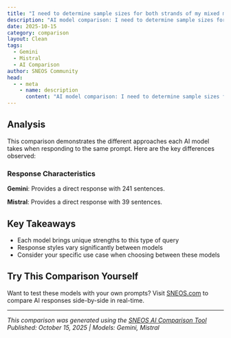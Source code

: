 ```yaml
---
title: "I need to determine sample sizes for both strands of my mixed methods study. Help me: 1) Calculate quantitative sample size using power analysis for intended statistics"
description: "AI model comparison: I need to determine sample sizes for both strands of my mixed methods study. Help me: 1) Calculate q..."
date: 2025-10-15
category: comparison
layout: Clean
tags:
  - Gemini
  - Mistral
  - AI Comparison
author: SNEOS Community
head:
  - - meta
    - name: description
      content: "AI model comparison: I need to determine sample sizes for both strands of my mixed methods study. Help me: 1) Calculate quantitative sample s..."
---
```


<ChatComparison
  title="I need to determine sample sizes for both strands of my mixed methods study. Help me: 1) Calculate quantitative sample size using power analysis for intended statistics"
  prompt="I need to determine sample sizes for both strands of my mixed methods study. Help me: 1) Calculate quantitative sample size using power analysis for intended statistics"
  :responses='{"Gemini": "This is an excellent and common challenge in mixed methods research! Determining sample sizes for both quantitative rigor and qualitative depth requires different approaches.\n\nLet\u0027s break down each strand:\n\n---\n\n## Part 1: Quantitative Sample Size using Power Analysis\n\nPower analysis is the gold standard for determining the minimum sample size needed for a quantitative study to detect a statistically significant effect, if one truly exists, with a specified probability.\n\nTo help you calculate this, I need more information about your specific quantitative research questions and planned statistical analyses. However, I can give you a step-by-step guide and examples.\n\n### Key Components of a Power Analysis:\n\n1.  **Alpha ($\\alpha$): Significance Level**\n    *   This is the probability of making a Type I error (false positive \u2013 rejecting a true null hypothesis).\n    *   Commonly set at **0.05** (meaning a 5% chance of a false positive).\n\n2.  **Power (1 - $\\beta$): Statistical Power**\n    *   This is the probability of correctly rejecting a false null hypothesis (i.e., detecting an effect when there is one).\n    *   Commonly set at **0.80** (meaning an 80% chance of detecting an effect if it exists). Higher power (e.g., 0.90) requires larger samples.\n\n3.  **Effect Size (ES): Magnitude of the Effect**\n    *   This is the most crucial and often trickiest component to estimate. It describes the strength or magnitude of the relationship between variables or the difference between groups.\n    *   Effect sizes vary depending on the statistical test (e.g., Cohen\u0027s d for t-tests, Pearson\u0027s r for correlations, f or $\\eta^2$ for ANOVA, etc.).\n    *   **How to estimate Effect Size:**\n        *   **Literature Review:** Look for similar studies and their reported effect sizes. This is the best method.\n        *   **Pilot Study:** Conduct a small preliminary study to estimate the effect size.\n        *   **Theoretical/Clinical Significance:** What is the smallest effect size that would be practically meaningful or clinically relevant in your field?\n        *   **Cohen\u0027s Conventions (as a last resort):** Jacob Cohen provided general guidelines for \u0022small,\u0022 \u0022medium,\u0022 and \u0022large\u0022 effect sizes for various tests. Use these cautiously, as what\u0027s \u0022small\u0022 in one field might be \u0022large\u0022 in another.\n            *   **Small:** An effect barely detectable or considered trivial.\n            *   **Medium:** An effect that is typically noticeable to the naked eye.\n            *   **Large:** An effect that is strikingly obvious.\n\n4.  **Intended Statistical Test:**\n    *   The type of statistical analysis you plan to use (e.g., t-test, ANOVA, regression, chi-square, correlation) directly impacts the power calculation. Each test has specific formulas for power.\n\n### Tools for Power Analysis:\n\n*   **G*Power (Free Software):** Highly recommended and widely used. Download it for Windows or Mac: [http://www.gpower.hhu.de/](http://www.gpower.hhu.de/)\n*   **R Packages:** \u0060pwr\u0060 package.\n*   **Online Calculators:** Many exist, but ensure they are reputable and specify their underlying assumptions.\n*   **Commercial Software:** SAS, SPSS (with specific modules), Stata, etc.\n\n### Step-by-Step Guide Using G*Power (General Example)\n\nLet\u0027s assume you\u0027re using G*Power.\n\n1.  **Open G*Power.**\n2.  **Select \u0022Test family\u0022:** This depends on your broad type of analysis (e.g., t-tests, F-tests, Chi-square, Z-tests, Exact).\n3.  **Select \u0022Statistical test\u0022:** Choose the specific test (e.g., \u0022Means: Difference between two independent means (t-test),\u0022 \u0022ANOVA: Fixed effects, omnibus, one-way,\u0022 \u0022Linear multiple regression: Fixed model, R\u00B2 deviation from zero\u0022).\n4.  **Select \u0022Type of Power Analysis\u0022:** Usually \u0022A priori: Compute required sample size - given $\\alpha$, power, and effect size.\u0022\n5.  **Enter Parameters:**\n    *   **\u0022Effect size d\u0022 (or f, r, $\\eta^2$ depending on test):** Enter your estimated effect size. This is the critical input!\n    *   **\u0022$\\alpha$ err prob\u0022:** Enter 0.05.\n    *   **\u0022Power (1-$\\beta$ err prob)\u0022:** Enter 0.80.\n    *   **Other specific parameters:**\n        *   For t-tests: \u0022Allocation ratio N2/N1\u0022 (usually 1 if groups are equal).\n        *   For ANOVA: \u0022Number of groups,\u0022 \u0022Number of predictors.\u0022\n        *   For Regression: \u0022Number of predictors.\u0022\n6.  **Click \u0022Calculate\u0022** and then \u0022Calculate and transfer to main window\u0022 if applicable.\n7.  **Interpret the Output:** G*Power will provide the \u0022Total sample size\u0022 (N).\n\n---\n\n### **To help me calculate for *your* study, please provide the following for your quantitative strand:**\n\n1.  **What is your primary quantitative research question?**\n    *   *Example: \u0022Is there a significant difference in job satisfaction scores between employees who receive flexible work arrangements and those who do not?\u0022*\n    *   *Example: \u0022What is the relationship between hours spent studying and exam performance?\u0022*\n    *   *Example: \u0022Do different teaching methods (Method A, Method B, Method C) lead to different student achievement scores?\u0022*\n\n2.  **What are your key variables (independent and dependent)?**\n    *   *Example: Independent Variable = Flexible Work (yes/no), Dependent Variable = Job Satisfaction (continuous scale).*\n\n3.  **What specific statistical test(s) do you intend to use to answer that question?**\n    *   *Example: Independent Samples t-test*\n    *   *Example: Pearson Correlation*\n    *   *Example: One-way ANOVA*\n    *   *Example: Multiple Linear Regression*\n    *   *Example: Chi-square test of independence*\n\n4.  **What is your best estimate of the effect size you expect or would be meaningful to detect?**\n    *   This is the most crucial piece of information.\n    *   Can you cite an effect size (e.g., Cohen\u0027s d = 0.5, r = 0.3, f = 0.2, $\\eta^2$ = 0.06) from similar studies?\n    *   If not, would you consider a \u0022small,\u0022 \u0022medium,\u0022 or \u0022large\u0022 effect size based on Cohen\u0027s conventions, and for which test?\n        *   **For t-tests (Cohen\u0027s d):** Small = 0.2, Medium = 0.5, Large = 0.8\n        *   **For ANOVA (Cohen\u0027s f):** Small = 0.1, Medium = 0.25, Large = 0.4\n        *   **For Correlation (Pearson\u0027s r):** Small = 0.1, Medium = 0.3, Large = 0.5\n        *   **For Regression (f\u00B2):** Small = 0.02, Medium = 0.15, Large = 0.35\n\n5.  **Are there multiple groups? If so, how many, and how will participants be allocated?**\n\n---\n\n### Quantitative Sample Size Examples (using common scenarios)\n\n**Scenario 1: Comparing Two Independent Groups (e.g., Treatment vs. Control)**\n\n*   **Research Question:** Is there a difference in post-test scores between a group receiving a new intervention and a control group?\n*   **Statistical Test:** Independent Samples t-test\n*   **Assumptions:** $\\alpha = 0.05$, Power = 0.80, Equal group sizes.\n*   **Effect Size:** Let\u0027s assume you want to detect a **medium effect size (Cohen\u0027s d = 0.5)** based on previous literature.\n*   **G*Power Input:**\n    *   Test family: t-tests\n    *   Statistical test: Means: Difference between two independent means (two groups)\n    *   Type of Power Analysis: A priori\n    *   Effect size d: 0.5\n    *   $\\alpha$ err prob: 0.05\n    *   Power (1-$\\beta$ err prob): 0.80\n    *   Allocation ratio N2/N1: 1\n*   **Result (G*Power):** Total Sample Size = **128** (64 per group)\n\n**Scenario 2: Comparing Three or More Independent Groups (e.g., Multiple Interventions)**\n\n*   **Research Question:** Do three different teaching methods (A, B, C) result in different student achievement scores?\n*   **Statistical Test:** One-way ANOVA\n*   **Assumptions:** $\\alpha = 0.05$, Power = 0.80, 3 equal groups.\n*   **Effect Size:** Let\u0027s assume you want to detect a **medium effect size (Cohen\u0027s f = 0.25)**.\n*   **G*Power Input:**\n    *   Test family: F tests\n    *   Statistical test: ANOVA: Fixed effects, omnibus, one-way\n    *   Type of Power Analysis: A priori\n    *   Effect size f: 0.25\n    *   $\\alpha$ err prob: 0.05\n    *   Power (1-$\\beta$ err prob): 0.80\n    *   Number of groups: 3\n*   **Result (G*Power):** Total Sample Size = **159** (53 per group)\n\n**Scenario 3: Linear Regression with Multiple Predictors**\n\n*   **Research Question:** How much variance in job performance is explained by experience, education level, and personality trait X?\n*   **Statistical Test:** Multiple Linear Regression (testing R\u00B2 deviation from zero)\n*   **Assumptions:** $\\alpha = 0.05$, Power = 0.80, 3 predictors.\n*   **Effect Size:** You want to detect a **medium effect size (f\u00B2 = 0.15)**, which corresponds to a change in R\u00B2 of 0.15 (meaning 15% of variance explained).\n*   **G*Power Input:**\n    *   Test family: F tests\n    *   Statistical test: Linear multiple regression: Fixed model, R\u00B2 deviation from zero\n    *   Type of Power Analysis: A priori\n    *   Effect size f\u00B2: 0.15\n    *   $\\alpha$ err prob: 0.05\n    *   Power (1-$\\beta$ err prob): 0.80\n    *   Number of predictors: 3\n*   **Result (G*Power):** Total Sample Size = **68**\n\n---\n\n## Part 2: Qualitative Sample Size\n\nQualitative sample size determination is fundamentally different from quantitative. It\u0027s not about statistical power or generalizability to a larger population in the same way. Instead, it\u0027s about achieving **saturation** or **information power**.\n\n### Key Principles for Qualitative Sample Size:\n\n1.  **Saturation:**\n    *   The point at which no new themes, categories, or insights emerge from additional data collection. You keep interviewing/collecting data until you hear the same things repeatedly, and new data offers diminishing returns.\n    *   This is often determined iteratively during data collection and analysis. You might start with a smaller sample and add participants until saturation is reached.\n\n2.  **Information Power (Malterud et al., 2016):**\n    *   This concept suggests that the more information a sample holds, the fewer participants are needed. Factors that increase information power:\n        *   **Broader Study Aim:** Less specific, need more participants.\n        *   **Specific Study Aim:** More focused, can use fewer participants.\n        *   **Dense Sample Specificity:** Participants are very relevant to the research question (e.g., all have a rare experience).\n        *   **Strong Theoretical Foundation:** Using an established theory to guide the study.\n        *   **High Quality of Dialogue/Data:** Rich, detailed interviews.\n        *   **Detailed Analysis Strategy:** In-depth, thematic analysis.\n\n### Factors Influencing Qualitative Sample Size:\n\n1.  **Methodology:**\n    *   **Phenomenology:** Often smaller (5-25) to deeply explore lived experiences.\n    *   **Grounded Theory:** Larger (20-30\u002B) to develop a robust theory, requiring continuous comparison and saturation.\n    *   **Ethnography:** Often fewer formal interviews, but prolonged engagement and observation with a community.\n    *   **Case Study:** Can be a single case or a few cases, but each case is deeply explored.\n\n2.  **Scope of the Study:**\n    *   A very narrow, focused question with a homogeneous group will require fewer participants than a broad, exploratory question with diverse participants.\n\n3.  **Nature of the Topic:**\n    *   Sensitive or complex topics might require fewer participants but deeper engagement, as participants might provide rich data quickly.\n\n4.  **Diversity/Homogeneity of Participants:**\n    *   If you\u0027re studying a very specific, homogeneous group, you might reach saturation with fewer participants.\n    *   If your aim is to capture a wide range of perspectives from a diverse group, you\u0027ll need more.\n\n5.  **Data Collection Method:**\n    *   **Individual Interviews:** Typically require more participants than focus groups to cover similar ground.\n    *   **Focus Groups:** Fewer groups, but each group offers multiple perspectives. Typically 3-6 focus groups for a topic.\n\n6.  **Analytic Strategy:**\n    *   Highly detailed, intensive analyses (e.g., discourse analysis) might produce a lot of data from a small number of participants, whereas broader thematic analysis might benefit from more participants to identify recurring patterns.\n\n### Common Recommendations/Ranges:\n\n*   **Individual In-Depth Interviews:**\n    *   **General thematic analysis:** 10-15 (Guest et al., 2006 suggests 12 is often sufficient for basic themes)\n    *   **Phenomenological studies:** 5-25 (Creswell, 2013 suggests 5-8)\n    *   **Grounded theory:** 20-30\u002B (until theoretical saturation)\n*   **Focus Groups:**\n    *   Typically 3-6 focus groups, each with 6-10 participants.\n*   **Case Studies:**\n    *   1-5 cases, with each case deeply investigated.\n\n### Justifying Your Qualitative Sample Size:\n\nIn your proposal, you should explain:\n\n1.  **Your sampling strategy:** (e.g., purposeful/purposive sampling, snowball, convenience).\n2.  **Your target range:** \u0022We anticipate interviewing approximately 10-15 participants, based on similar studies and the need to achieve thematic saturation.\u0022\n3.  **Your criteria for saturation:** \u0022Data collection will continue until no new themes or categories emerge from the interviews, and existing themes are well-developed.\u0022\n4.  **How you will monitor saturation:** \u0022Analysis will be iterative, with transcripts being reviewed after each interview, allowing for adjustments to the interview guide and identification of preliminary themes.\u0022\n5.  **Reference relevant literature:** Cite authors like Guest, Creswell, Mason, or Malterud who discuss qualitative sample size.\n\n---\n\n## Mixed Methods Considerations\n\nSince this is a mixed methods study, you also need to think about how the two strands relate.\n\n1.  **Relationship between Samples:**\n    *   **Same Participants:** Do the same individuals participate in both the quantitative and qualitative strands? (e.g., survey followed by in-depth interviews with a subset of survey respondents).\n    *   **Parallel but Separate:** Are the samples distinct but drawn from the same broader population? (e.g., a large survey of students, and separate interviews with a different group of students).\n    *   **Nested:** Is one sample a subset of the other? (e.g., a few participants from the quantitative study are selected for the qualitative phase).\n\n2.  **Implications for Integration:**\n    *   **Concurrent Designs:** If data is collected concurrently, you\u0027ll need to plan both sample sizes simultaneously.\n    *   **Sequential Designs (e.g., Explanatory: QUAN $\\rightarrow$ QUAL):** The quantitative sample size is determined first by power analysis. The qualitative sample is then often a smaller, purposive subset of the quantitative participants, chosen to help explain the quantitative results.\n    *   **Sequential Designs (e.g., Exploratory: QUAL $\\rightarrow$ QUAN):** The qualitative sample size is determined by saturation, and its findings then inform the development of quantitative instruments or hypotheses, which then dictates a new quantitative sample size calculation.\n\n3.  **Overall Justification:**\n    *   Your mixed methods proposal should explain *why* two different sample sizes are appropriate, given the different aims of each strand and how they contribute to answering your overall research questions.\n\n---\n\n### What I Need From You to Help Further:\n\nTo give you more specific guidance and help with the quantitative calculation, please provide the details requested under **\u0022To help me calculate for *your* study\u0022** for your quantitative strand.\n\nFor your qualitative strand, tell me:\n\n1.  **What is your primary qualitative research question?**\n2.  **What is your qualitative methodology?** (e.g., phenomenology, grounded theory, thematic analysis, case study)\n3.  **What data collection methods will you use?** (e.g., individual in-depth interviews, focus groups, observations, document analysis)\n4.  **What are the characteristics of your target qualitative participants?** (e.g., homogeneous, diverse, specific experience)\n\nOnce I have this information, I can provide a more tailored sample size estimation for both strands.", "Mistral": "To determine the sample size for the quantitative strand of your mixed methods study using power analysis, you\u0027ll need to consider several factors. Here\u0027s a step-by-step guide using Cohen\u0027s (1988) power analysis method:\n\n1. **Specify the effect size (ES)**: Effect size is the magnitude of the difference or relationship you expect to find. Common effect sizes are small (0.2), medium (0.5), and large (0.8). Choose an effect size based on previous research or expectations.\n\n2. **Set the significance level (\u03B1)**: This is the probability of rejecting the null hypothesis when it is true (Type I error). Common significance levels are 0.05 or 0.01.\n\n3. **Set the desired power (1 - \u03B2)**: Power is the probability of rejecting the null hypothesis when it is false (1 - Type II error). Common power levels are 0.80 or 0.90.\n\n4. **Choose the statistical test**: The test you choose will depend on your research design and hypotheses. Common tests include:\n   - T-tests (for comparing means between two groups)\n   - ANOVA (for comparing means between multiple groups)\n   - Chi-square tests (for categorical data)\n   - Correlation/regression (for relationships between variables)\n\n5. **Calculate the sample size (n)**: Use power analysis software or online calculators to determine the sample size. Some popular options include:\n   - G*Power (free software download)\n   - Online calculators (e.g., https://clincalc.com/stats/samplesize.aspx or https://www.danielsoper.com/statcalc/calculator.aspx?id=1)\n\nHere\u0027s an example using a two-tailed t-test with:\n- Effect size (ES) = 0.5 (medium)\n- Significance level (\u03B1) = 0.05\n- Desired power (1 - \u03B2) = 0.80\n\nUsing G*Power or an online calculator, you would input these values, and the calculator would output the required sample size. For this example, the required sample size would be approximately 64 per group (128 total).\n\nRemember that this is a simplified example. You should consult with a statistician or a methodologist to ensure that your sample size calculations are appropriate for your specific research design and hypotheses.\n\nFor the qualitative strand of your mixed methods study, sample sizes are typically determined by saturation, the point at which no new information or themes are emerging from the data. This is usually a smaller sample size than the quantitative strand and is often determined iteratively during data collection and analysis."}' published-date="{DateTime.UtcNow:HH:mm}"
/>

## Analysis

This comparison demonstrates the different approaches each AI model takes when responding to the same prompt. Here are the key differences observed:

### Response Characteristics

**Gemini**: Provides a direct response with 241 sentences. 

**Mistral**: Provides a direct response with 39 sentences. 

## Key Takeaways

- Each model brings unique strengths to this type of query
- Response styles vary significantly between models
- Consider your specific use case when choosing between these models

## Try This Comparison Yourself

Want to test these models with your own prompts? Visit [SNEOS.com](https://sneos.com) to compare AI responses side-by-side in real-time.

---

*This comparison was generated using the [SNEOS AI Comparison Tool](https://sneos.com)*
*Published: October 15, 2025 | Models: Gemini, Mistral*
